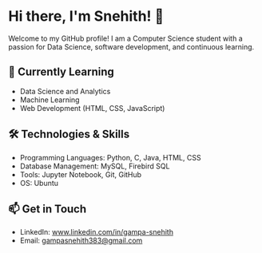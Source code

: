 # Hi there, I'm Snehith! 👋

Welcome to my GitHub profile! I am a Computer Science student with a passion for Data Science, software development, and continuous learning.

## 🌱 Currently Learning

- Data Science and Analytics
- Machine Learning
- Web Development (HTML, CSS, JavaScript)

## 🛠️ Technologies & Skills

- Programming Languages: Python, C, Java, HTML, CSS
- Database Management: MySQL, Firebird SQL
- Tools: Jupyter Notebook, Git, GitHub
- OS: Ubuntu

## 📫 Get in Touch

- LinkedIn: www.linkedin.com/in/gampa-snehith
- Email: gampasnehith383@gmail.com
